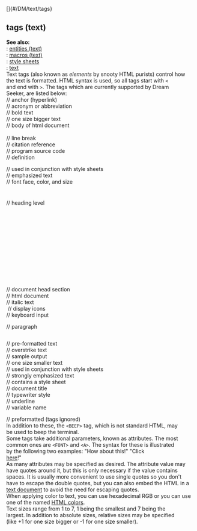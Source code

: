 []{#/DM/text/tags}    
## tags (text)    
**See also:**    
:   [entities (text)](/ref/DM/text/entities)    
:   [macros (text)](/ref/DM/text/macros)    
:   [style sheets](/ref/DM/text/style)    
:   [text](/ref/DM/text)    
Text tags (also known as *elements* by snooty HTML purists) control how    
the text is formatted. HTML syntax is used, so all tags start with `<`    
and end with `>`. The tags which are currently supported by Dream    
Seeker, are listed below:    
    <A></A>              // anchor (hyperlink)    
    <ACRONYM></ACRONYM>  // acronym or abbreviation    
    <B></B>              // bold text    
    <BIG></BIG>          // one size bigger text    
    <BODY></BODY>        // body of html document    
    <BR>                 // line break    
    <CITE></CITE>        // citation reference    
    <CODE></CODE>        // program source code    
    <DFN></DFN>          // definition    
    <DIV></DIV>          // used in conjunction with style sheets    
    <EM></EM>            // emphasized text    
    <FONT></FONT>        // font face, color, and size    
    <H1></H1>            // heading level    
    <H2></H2>    
    <H3></H3>    
    <H4></H4>    
    <H5></H5>    
    <H6></H6>    
    <HEAD></HEAD>        // document head section    
    <HTML></HTML>        // html document    
    <I></I>              // italic text    
    <IMG></IMG>          // display icons    
    <KBD></KBD>          // keyboard input    
    <P></P>              // paragraph    
    <PRE></PRE>          // pre-formatted text    
    <S></S>              // overstrike text    
    <SAMP></SAMP>        // sample output    
    <SMALL></SMALL>      // one size smaller text    
    <SPAN></SPAN>        // used in conjunction with style sheets    
    <STRONG></STRONG>    // strongly emphasized text    
    <STYLE></STYLE>      // contains a style sheet    
    <TITLE></TITLE>      // document title    
    <TT></TT>            // typewriter style    
    <U></U>              // underline    
    <VAR></VAR>          // variable name    
    <XMP></XMP>          // preformatted (tags ignored)    
In addition to these, the `<BEEP>` tag, which is not standard HTML, may    
be used to beep the terminal.    
Some tags take additional parameters, known as attributes. The most    
common ones are `<FONT>` and `<A>`. The syntax for these is illustrated    
by the following two examples: \"How about this!\" \"Click    
[here](byond.com "BYOND!")!\"    
As many attributes may be specified as desired. The attribute value may    
have quotes around it, but this is only necessary if the value contains    
spaces. It is usually more convenient to use single quotes so you don\'t    
have to escape the double quotes, but you can also embed the HTML in a    
[text document](/ref/DM/text) to avoid the need for escaping quotes.    
When applying color to text, you can use hexadecimal RGB or you can use    
one of the named [HTML colors](/ref/%7B%7Bappendix%7D%7D/html-colors).    
Text sizes range from 1 to 7, 1 being the smallest and 7 being the    
largest. In addition to absolute sizes, relative sizes may be specified    
(like +1 for one size bigger or -1 for one size smaller).  